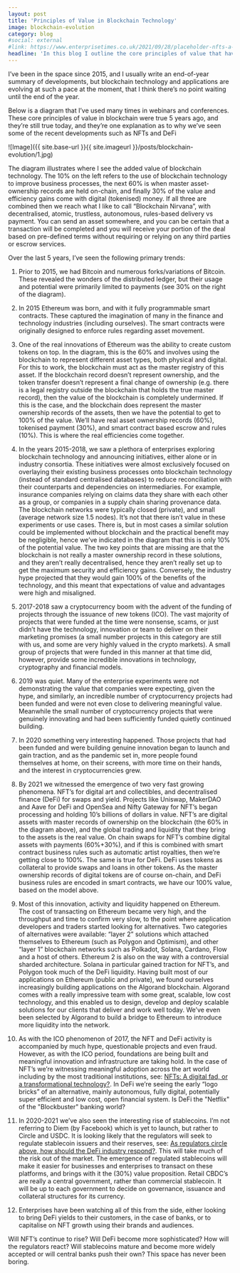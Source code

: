 ```yaml
---
layout: post
title: 'Principles of Value in Blockchain Technology'
image: blockchain-evolution
category: blog
#social: external
#link: https://www.enterprisetimes.co.uk/2021/09/28/placeholder-nfts-a-digital-fad-or-a-transformational-technology/
headline: 'In this blog I outline the core principles of value that have held true over 5 years and throughout the recent trends'
---
```


I’ve been in the space since 2015, and I usually write an end-of-year summary of developments, but blockchain technology and applications are evolving at such a pace at the moment, that I think there’s no point waiting until the end of the year.

Below is a diagram that I’ve used many times in webinars and conferences. These core principles of value in blockchain were true 5 years ago, and they’re still true today, and they’re one explanation as to why we’ve seen some of the recent developments such as NFTs and DeFi

![Image]({{ site.base-url }}{{ site.imageurl }}/posts/blockchain-evolution/1.jpg)

The diagram illustrates where I see the added value of blockchain technology. The 10% on the left refers to the use of blockchain technology to improve business processes, the next 60% is when master asset-ownership records are held on-chain, and finally 30% of the value and efficiency gains come with digital (tokenised) money. If all three are combined then we reach what I like to call “Blockchain Nirvana”, with decentralised, atomic, trustless, autonomous, rules-based delivery vs payment. You can send an asset somewhere, and you can be certain that a transaction will be completed and you will receive your portion of the deal based on pre-defined terms without requiring or relying on any third parties or escrow services.

Over the last 5 years, I’ve seen the following primary trends:

1.	Prior to 2015, we had Bitcoin and numerous forks/variations of Bitcoin. These revealed the wonders of the distributed ledger, but their usage and potential were primarily limited to payments (see 30% on the right of the diagram).
  
2.	In 2015 Ethereum was born, and with it fully programmable smart contracts. These captured the imagination of many in the finance and technology industries (including ourselves). The smart contracts were originally designed to enforce rules regarding asset movement.  

3.	One of the real innovations of Ethereum was the ability to create custom tokens on top. In the diagram, this is the 60% and involves using the blockchain to represent different asset types, both physical and digital. For this to work, the blockchain must act as the master registry of this asset. If the blockchain record doesn’t represent ownership, and the token transfer doesn’t represent a final change of ownership (e.g. there is a legal registry outside the blockchain that holds the true master record), then the value of the blockchain is completely undermined. If this is the case, and the blockchain does represent the master ownership records of the assets, then we have the potential to get to 100% of the value. We’ll have real asset ownership records (60%), tokenised payment (30%), and smart contract based escrow and rules (10%). This is where the real efficiencies come together.  

4.	In the years 2015-2018, we saw a plethora of enterprises exploring blockchain technology and announcing initiatives, either alone or in industry consortia. These initiatives were almost exclusively focused on overlaying their existing business processes onto blockchain technology (instead of standard centralised databases) to reduce reconciliation with their counterparts and dependencies on intermediaries. For example, insurance companies relying on claims data they share with each other as a group, or companies in a supply chain sharing provenance data. The blockchain networks were typically closed (private), and small (average network size 1.5 nodes). It’s not that there isn’t value in these experiments or use cases. There is, but in most cases a similar solution could be implemented without blockchain and the practical benefit may be negligible, hence we’ve indicated in the diagram that this is only 10% of the potential value. The two key points that are missing are that the blockchain is not really a master ownership record in these solutions, and they aren’t really decentralised, hence they aren’t really set up to get the maximum security and efficiency gains. Conversely, the industry hype projected that they would gain 100% of the benefits of the technology, and this meant that expectations of value and advantages were high and misaligned.  

5.	2017-2018 saw a cryptocurrency boom with the advent of the funding of projects through the issuance of new tokens (ICO). The vast majority of projects that were funded at the time were nonsense, scams, or just didn’t have the technology, innovation or team to deliver on their marketing promises (a small number projects in this category are still with us, and some are very highly valued in the crypto markets). A small group of projects that were funded in this manner at that time did, however, provide some incredible innovations in technology, cryptography and financial models.  

6.	2019 was quiet. Many of the enterprise experiments were not demonstrating the value that companies were expecting, given the hype, and similarly, an incredible number of cryptocurrency projects had been funded and were not even close to delivering meaningful value. Meanwhile the small number of cryptocurrency projects that were genuinely innovating and had been sufficiently funded quietly continued building.

7.	In 2020 something very interesting happened. Those projects that had been funded and were building genuine innovation began to launch and gain traction, and as the pandemic set in, more people found themselves at home, on their screens, with more time on their hands, and the interest in cryptocurrencies grew.  

8.	By 2021 we witnessed the emergence of two very fast growing phenomena. NFT’s for digital art and collectibles, and decentralised finance (DeFi) for swaps and yield. Projects like Uniswap, MakerDAO and Aave for DeFi and OpenSea and Nifty Gateway for NFT’s began processing and holding 10’s billions of dollars in value. NFT’s are digital assets with master records of ownership on the blockchain (the 60% in the diagram above), and the global trading and liquidity that they bring to the assets is the real value. On chain swaps for NFT’s combine digital assets with payments (60%+30%), and if this is combined with smart contract business rules such as automatic artist royalties, then we’re getting close to 100%. The same is true for DeFi. DeFi uses tokens as collateral to provide swaps and loans in other tokens. As the master ownership records of digital tokens are of course on-chain, and DeFi business rules are encoded in smart contracts, we have our 100% value, based on the model above.

9.	Most of this innovation, activity and liquidity happened on Ethereum. The cost of transacting on Ethereum became very high, and the throughput and time to confirm very slow, to the point where application developers and traders started looking for alternatives. Two categories of alternatives were available: “layer 2” solutions which attached themselves to Ethereum (such as Polygon and Optimism), and other “layer 1” blockchain networks such as Polkadot, Solana, Cardano, Flow and a host of others. Ethereum 2 is also on the way with a controversial sharded architecture. Solana in particular gained traction for NFT’s, and Polygon took much of the DeFi liquidity. Having built most of our applications on Ethereum (public and private), we found ourselves increasingly building applications on the Algorand blockchain. Algorand comes with a really impressive team with some great, scalable, low cost technology, and this enabled us to design, develop and deploy scalable solutions for our clients that deliver and work well today. We’ve even been selected by Algorand to build a bridge to Ethereum to introduce more liquidity into the network.  

10.	As with the ICO phenomenon of 2017, the NFT and DeFi activity is accompanied by much hype, questionable projects and even fraud. However, as with the ICO period, foundations are being built and meaningful innovation and infrastructure are taking hold. In the case of NFT’s we’re witnessing meaningful adoption across the art world including by the most traditional institutions, see: [NFTs: A digital fad, or a transformational technology?](https://www.enterprisetimes.co.uk/2021/09/28/placeholder-nfts-a-digital-fad-or-a-transformational-technology/). In DeFi we’re seeing the early “logo bricks” of an alternative, mainly autonomous, fully digital, potentially super efficient and low cost, open financial system. Is DeFi the "Netflix" of the "Blockbuster" banking world?

11.	In 2020-2021 we’ve also seen the interesting rise of stablecoins. I’m not referring to Diem (by Facebook) which is yet to launch, but rather to Circle and USDC. It is looking likely that the regulators will seek to regulate stablecoin issuers and their reserves, see: [As regulators circle above, how should the DeFi industry respond?](https://forkast.news/how-defi-industry-should-respond-to-regulators/). This will take much of the risk out of the market. The emergence of regulated stablecoins will make it easier for businesses and enterprises to transact on these platforms, and brings with it the (30%) value proposition. Retail CBDC’s are really a central government, rather than commercial stablecoin. It will be up to each government to decide on governance, issuance and collateral structures for its currency.  

12.	Enterprises have been watching all of this from the side, either looking to bring DeFi yields to their customers, in the case of banks, or to capitalise on NFT growth using their brands and audiences.  

Will NFT’s continue to rise? Will DeFi become more sophisticated? How will the regulators react? Will stablecoins mature and become more widely accepted or will central banks push their own? This space has never been boring. 
